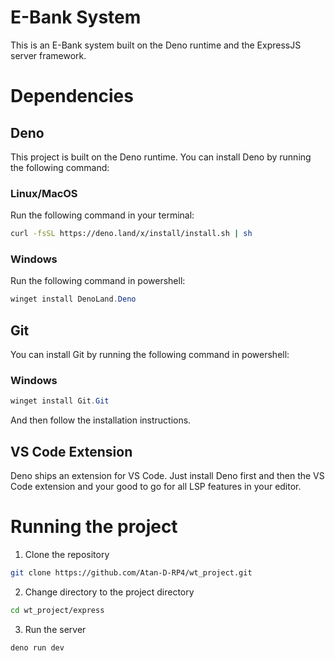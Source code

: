 # E-Bank System
This is an E-Bank system built on the Deno runtime and the ExpressJS server framework.

# Dependencies
## Deno
This project is built on the Deno runtime. You can install Deno by running the following command:
### Linux/MacOS
Run the following command in your terminal:
```bash
curl -fsSL https://deno.land/x/install/install.sh | sh
```
### Windows
Run the following command in powershell:
```powershell
winget install DenoLand.Deno
```
## Git
You can install Git by running the following command in powershell:
### Windows
```powershell
winget install Git.Git
```
And then follow the installation instructions.
## VS Code Extension
Deno ships an extension for VS Code. Just install Deno first and then the VS Code extension and
your good to go for all LSP features in your editor.
# Running the project
1. Clone the repository
```bash
git clone https://github.com/Atan-D-RP4/wt_project.git
```
2. Change directory to the project directory
```bash
cd wt_project/express
```
3. Run the server
```bash
deno run dev
```
